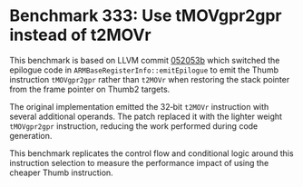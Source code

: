 # Benchmark 333: Use tMOVgpr2gpr instead of t2MOVr

This benchmark is based on LLVM commit [052053b](https://github.com/llvm/llvm-project/commit/052053bbe3169a3574cb5af026cf0a5d616ae04d) which switched the epilogue code in `ARMBaseRegisterInfo::emitEpilogue` to emit the Thumb instruction `tMOVgpr2gpr` rather than `t2MOVr` when restoring the stack pointer from the frame pointer on Thumb2 targets.

The original implementation emitted the 32‑bit `t2MOVr` instruction with several additional operands. The patch replaced it with the lighter weight `tMOVgpr2gpr` instruction, reducing the work performed during code generation.

This benchmark replicates the control flow and conditional logic around this instruction selection to measure the performance impact of using the cheaper Thumb instruction.
